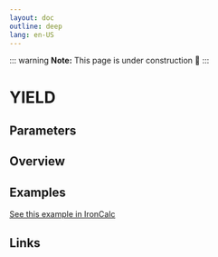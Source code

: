 ```yaml
---
layout: doc
outline: deep
lang: en-US
---
```


::: warning
**Note:** This page is under construction 🚧
:::

# YIELD

## Parameters

## Overview

## Examples

[See this example in IronCalc](https://app.ironcalc.com/?filename=yield)

## Links